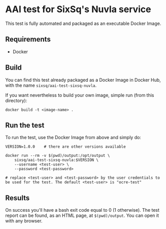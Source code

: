 # AAI test for SixSq's Nuvla service

This test is fully automated and packaged as an executable Docker Image.

## Requirements

 - Docker
 
## Build

You can find this test already packaged as a Docker Image in Docker Hub, with the name `sixsq/aai-test-sixsq-nuvla`. 

If you want nevertheless to build your own image, simple run (from this directory):

`docker build -t <image-name> .`
 
## Run the test

To run the test, use the Docker Image from above and simply do:

```
VERSION=1.0.0    # there are other versions available

docker run --rm -v $(pwd)/output:/opt/output \
    sixsq/aai-test-sixsq-nuvla:$VERSION \
    --username <test-user> \
    --password <test-password>
    
# replace <test-user> and <test-password> by the user credentials to be used for the test. The default <test-user> is "ocre-test"
```

## Results

On success you'll have a bash exit code equal to 0 (1 otherwise). The test report can be found, as an HTML page, at `$(pwd)/output`. You can open it with any browser.
